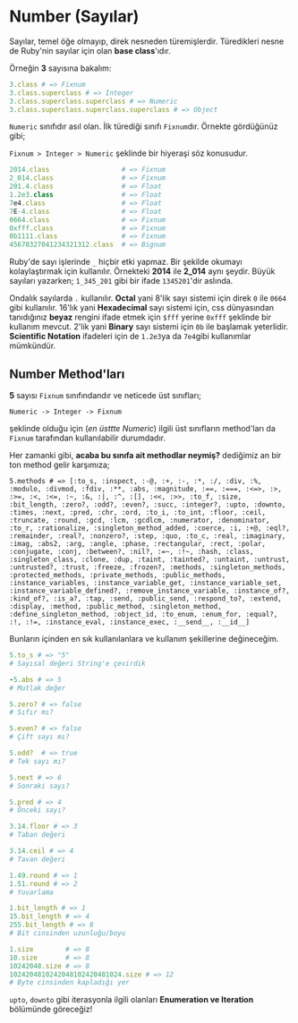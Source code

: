 # Number (Sayılar)

Sayılar, temel öğe olmayıp, direk nesneden türemişlerdir. Türedikleri nesne de Ruby'nin sayılar için olan **base class**'ıdır.

Örneğin **3** sayısına bakalım:

```ruby
3.class # => Fixnum
3.class.superclass # => Integer
3.class.superclass.superclass # => Numeric
3.class.superclass.superclass.superclass # => Object
```

`Numeric` sınıfıdır asıl olan. İlk türediği sınıfı `Fixnum`dır. Örnekte gördüğünüz gibi;

`Fixnum > Integer > Numeric` şeklinde bir hiyeraşi söz konusudur.

```ruby
2014.class                  # => Fixnum
2_014.class                 # => Fixnum
201.4.class                 # => Float
1.2e3.class                 # => Float
7e4.class                   # => Float
7E-4.class                  # => Float
0664.class                  # => Fixnum
0xfff.class                 # => Fixnum
0b1111.class                # => Fixnum
45678327041234321312.class  # => Bignum
```

Ruby'de sayı işlerinde `_` hiçbir etki yapmaz. Bir şekilde okumayı kolaylaştırmak için kullanılır. Örnekteki **2014** ile **2_014** aynı şeydir. Büyük sayıları yazarken; `1_345_201` gibi bir ifade `1345201`'dir aslında.

Ondalık sayılarda `.` kullanılır. **Octal** yani 8'lik sayı sistemi için direk `0` ile `0664` gibi kullanılır. 16'lık yani **Hexadecimal** sayı sistemi için, css dünyasından tanıdığınız **beyaz** rengini ifade etmek için `$fff` yerine `0xfff` şeklinde bir kullanım mevcut. 2'lik yani **Binary** sayı sistemi için `0b` ile başlamak yeterlidir. **Scientific Notation** ifadeleri için de `1.2e3`ya da `7e4`gibi kullanımlar mümkündür.

## Number Method'ları

**5** sayısı `Fixnum` sınıfındandır ve neticede üst sınıfları;

    Numeric -> Integer -> Fixnum

şeklinde olduğu için (_en üsttte Numeric_) ilgili üst sınıfların method'ları da `Fixnum` tarafından kullanılabilir durumdadır.

Her zamanki gibi, **acaba bu sınıfa ait methodlar neymiş?** dediğimiz an bir ton method gelir karşımıza;

    5.methods # => [:to_s, :inspect, :-@, :+, :-, :*, :/, :div, :%, :modulo, :divmod, :fdiv, :**, :abs, :magnitude, :==, :===, :<=>, :>, :>=, :<, :<=, :~, :&, :|, :^, :[], :<<, :>>, :to_f, :size, :bit_length, :zero?, :odd?, :even?, :succ, :integer?, :upto, :downto, :times, :next, :pred, :chr, :ord, :to_i, :to_int, :floor, :ceil, :truncate, :round, :gcd, :lcm, :gcdlcm, :numerator, :denominator, :to_r, :rationalize, :singleton_method_added, :coerce, :i, :+@, :eql?, :remainder, :real?, :nonzero?, :step, :quo, :to_c, :real, :imaginary, :imag, :abs2, :arg, :angle, :phase, :rectangular, :rect, :polar, :conjugate, :conj, :between?, :nil?, :=~, :!~, :hash, :class, :singleton_class, :clone, :dup, :taint, :tainted?, :untaint, :untrust, :untrusted?, :trust, :freeze, :frozen?, :methods, :singleton_methods, :protected_methods, :private_methods, :public_methods, :instance_variables, :instance_variable_get, :instance_variable_set, :instance_variable_defined?, :remove_instance_variable, :instance_of?, :kind_of?, :is_a?, :tap, :send, :public_send, :respond_to?, :extend, :display, :method, :public_method, :singleton_method, :define_singleton_method, :object_id, :to_enum, :enum_for, :equal?, :!, :!=, :instance_eval, :instance_exec, :__send__, :__id__]

Bunların içinden en sık kullanılanlara ve kullanım şekillerine değineceğim.

```ruby
5.to_s # => "5"
# Sayısal değeri String'e çevirdik

-5.abs # => 5
# Mutlak değer

5.zero? # => false
# Sıfır mı?

5.even? # => false
# Çift sayı mı?

5.odd?  # => true
# Tek sayı mı?

5.next # => 6
# Sonraki sayı?

5.pred # => 4
# Önceki sayı?

3.14.floor # => 3
# Taban değeri

3.14.ceil # => 4
# Tavan değeri

1.49.round # => 1
1.51.round # => 2
# Yuvarlama

1.bit_length # => 1
15.bit_length # => 4
255.bit_length # => 8
# Bit cinsinden uzunluğu/boyu

1.size        # => 8
10.size       # => 8
10242048.size # => 8
1024204810242048102420481024.size # => 12
# Byte cinsinden kapladığı yer
```

`upto`, `downto` gibi iterasyonla ilgili olanları **Enumeration ve Iteration** bölümünde göreceğiz!
